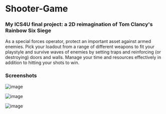 # Shooter-Game

### My ICS4U final project: a 2D reimagination of Tom Clancy's Rainbow Six Siege

As a special forces operator, protect an important asset against armed enemies. Pick your loadout from a range of different weapons to fit your playstyle and survive waves of enemies by setting traps and reinforcing (or destroying) doors and walls. Manage your time and resources effectively in addition to hitting your shots to win.

### Screenshots

![image](https://user-images.githubusercontent.com/51885607/212213649-a87831eb-f75f-4878-89db-867e36b1c238.png)

![image](https://user-images.githubusercontent.com/51885607/212213667-0b64c301-fa9a-48c8-990f-f57dec71be36.png)

![image](https://user-images.githubusercontent.com/51885607/212213678-e2e1541a-525d-438f-ab36-9975c3de442b.png)
